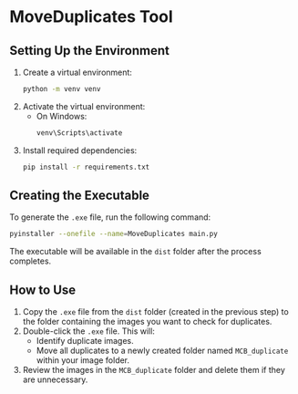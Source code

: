 
# MoveDuplicates Tool

## Setting Up the Environment

1. Create a virtual environment:
    ```bash
    python -m venv venv
    ```
2. Activate the virtual environment:
    - On Windows:
      ```bash
      venv\Scripts\activate
      ```
3. Install required dependencies:
    ```bash
    pip install -r requirements.txt
    ```

## Creating the Executable

To generate the `.exe` file, run the following command:

```bash
pyinstaller --onefile --name=MoveDuplicates main.py
```

The executable will be available in the `dist` folder after the process completes.

## How to Use

1. Copy the `.exe` file from the `dist` folder (created in the previous step) to the folder containing the images you want to check for duplicates.
2. Double-click the `.exe` file. This will:
    - Identify duplicate images.
    - Move all duplicates to a newly created folder named `MCB_duplicate` within your image folder.
3. Review the images in the `MCB_duplicate` folder and delete them if they are unnecessary.

